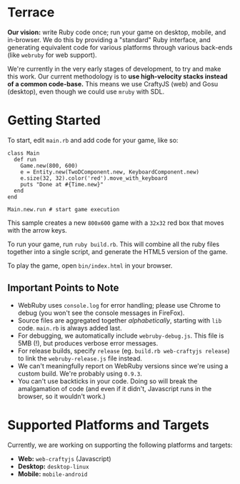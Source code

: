 # Terrace

**Our vision:** write Ruby code once; run your game on desktop, mobile, and in-browser. We do this by providing a "standard" Ruby interface, and generating equivalent code for various platforms through various back-ends (like `webruby` for web support).

We're currently in the very early stages of development, to try and make this work. Our current methodology is to **use high-velocity stacks instead of a common code-base.** This means we use CraftyJS (web) and Gosu (desktop), even though we could use `mruby` with SDL.

# Getting Started

To start, edit `main.rb` and add code for your game, like so:

```
class Main
  def run    
    Game.new(800, 600)
    e = Entity.new(TwoDComponent.new, KeyboardComponent.new)
    e.size(32, 32).color('red').move_with_keyboard
    puts "Done at #{Time.new}"
  end
end

Main.new.run # start game execution
```

This sample creates a new `800x600` game with a `32x32` red box that moves with the arrow keys.

To run your game, run `ruby build.rb`. This will combine all the ruby files together into a single script, and generate the HTML5 version of the game.

To play the game, open `bin/index.html` in your browser.

## Important Points to Note

- WebRuby uses `console.log` for error handling; please use Chrome to debug (you won't see the console messages in FireFox).
- Source files are aggregated together *alphabetically*, starting with `lib` code. `main.rb` is always added last.
- For debugging, we automatically include `webruby-debug.js`. This file is 5MB (!), but produces verbose error messages.
- For release builds, specify `release` (eg. `build.rb web-craftyjs release`) to link the `webruby-release.js` file instead.
- We can't meaningfully report on WebRuby versions since we're using a custom build. We're probably using `0.9.3`.
- You can't use backticks in your code. Doing so will break the amalgamation of code (and even if it didn't, Javascript runs in the browser, so it wouldn't work.)

# Supported Platforms and Targets

Currently, we are working on supporting the following platforms and targets:

- **Web:** `web-craftyjs` (Javascript)
- **Desktop:** `desktop-linux`
- **Mobile:** `mobile-android`

